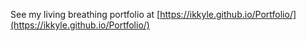 See my living breathing portfolio at [https://ikkyle.github.io/Portfolio/](https://ikkyle.github.io/Portfolio/)
